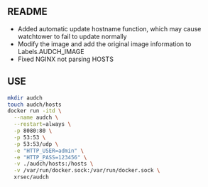 ## README

- Added automatic update hostname function, which may cause watchtower to fail to update normally
- Modify the image and add the original image information to Labels.AUDCH_IMAGE
- Fixed NGINX not parsing HOSTS

## USE

```bash
mkdir audch
touch audch/hosts
docker run -itd \
  --name audch \
  --restart=always \
  -p 8080:80 \
  -p 53:53 \
  -p 53:53/udp \
  -e "HTTP_USER=admin" \
  -e "HTTP_PASS=123456" \
  -v ./audch/hosts:/hosts \
  -v /var/run/docker.sock:/var/run/docker.sock \
  xrsec/audch
  ```
